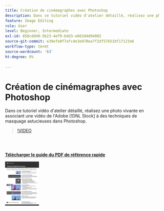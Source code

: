 ```yaml
---
title: Création de cinémagraphes avec Photoshop
description: Dans ce tutoriel vidéo d'atelier détaillé, réalisez une photo vivante en associant une vidéo d'Adobe [!DNL Stock] à des techniques de masquage intelligentes dans Photoshop
feature: Image Editing
role: User
level: Beginner, Intermediate
exl-id: 858cdd40-5b23-4ef9-bdd3-e663d4d94002
source-git-commit: e39efe0f7afc4e3e970ea7f2df57b51bf17123a6
workflow-type: tm+mt
source-wordcount: '63'
ht-degree: 0%

---
```


# Création de cinémagraphes avec Photoshop

Dans ce tutoriel vidéo d&#39;atelier détaillé, réalisez une photo vivante en associant une vidéo de l&#39;Adobe [!DNL Stock] à des techniques de masquage astucieuses dans Photoshop.

>[!VIDEO](https://video.tv.adobe.com/v/3410687?hidetitle=true&captions=fre_fr)

<br> 

[**Télécharger le guide du PDF de référence rapide**](../quick-reference/CreatingCinemagraphswithPhotoshop.pdf)

[![Image de la première page du guide de référence rapide](assets/CreatingCinemagraphswithPhotoshopPage1.png)](../quick-reference/CreatingCinemagraphswithPhotoshop.pdf)
